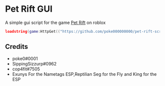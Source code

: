 
# Pet Rift GUI

A simple gui script for the game [Pet Rift](https://www.roblox.com/games/11448052802/HEAVEN-Pet-Rift) on roblox

```lua
loadstring(game:HttpGet(("https://github.com/poke000000000/pet-rift-script-/raw/main/script"), true))()
```

## Credits

- poke0#0001
- SippingSizzurp#0962
- cop4fit#7505
- Exunys For the Nametags ESP,Reptilian Seg for the Fly and King for the ESP
